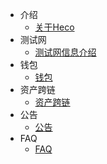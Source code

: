 - 介绍
    - [关于Heco](/intro.md)
- 测试网
    - [测试网信息介绍](/testnet.md)
- 钱包
    - [钱包](/wallet.md)
- 资产跨链
    - [资产跨链](/bridge.md)
- 公告
    - [公告](/notice.md)
- FAQ
    - [FAQ](/faq.md)
